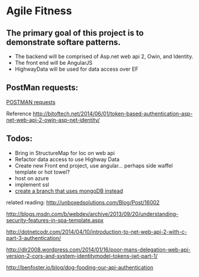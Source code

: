 # Agile Fitness

## The primary goal of this project is to demonstrate softare patterns.
- The backend will be comprised of Asp.net web api 2, Owin, and Identity.
- The front end will be AngularJS
- HighwayData will be used for data access over EF

## PostMan requests:
[POSTMAN requests](https://www.getpostman.com/collections/4e660b06cf2d12c0a901)

Reference
http://bitoftech.net/2014/06/01/token-based-authentication-asp-net-web-api-2-owin-asp-net-identity/

## Todos:
- Bring in StructureMap for Ioc on web api
- Refactor data access to use Highway Data
- Create new Front end project, use angular... perhaps side waffel template or hot towel?
- host on azure
- implement ssl
- [create a branch that uses mongoDB instead](https://github.com/attilah/AngularJSAuthentication)

related reading:
http://unboxedsolutions.com/Blog/Post/16002

http://blogs.msdn.com/b/webdev/archive/2013/09/20/understanding-security-features-in-spa-template.aspx

http://dotnetcodr.com/2014/04/10/introduction-to-net-web-api-2-with-c-part-3-authentication/

http://dlr2008.wordpress.com/2014/01/16/poor-mans-delegation-web-api-version-2-cors-and-system-identitymodel-tokens-jwt-part-1/

http://benfoster.io/blog/dog-fooding-our-api-authentication